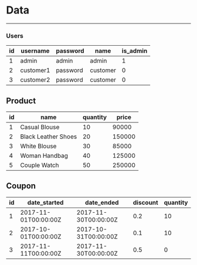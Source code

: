 # Data
----

### Users

| id | username | password | name | is_admin | 
| ------ | ------ | ------ | ------ | ------ |
1 | admin | admin |admin | 1 |
2 | customer1 | password | customer | 0 |
3 | customer2 | password | customer | 0 |

## Product

| id | name | quantity | price | 
| ------ | ------ | ------ | ------|
1 | Casual Blouse | 10 | 90000
2 | Black Leather Shoes | 20 | 150000 |
3 | White Blouse | 30 | 85000 |
4 | Woman Handbag | 40 | 125000 |
5 | Couple Watch | 50 | 250000 |

## Coupon

| id | date_started | date_ended | discount | quantity | 
| ------ | ------ | ------ | ------| ------|
1 | 2017-11-01T00:00:00Z | 2017-11-30T00:00:00Z | 0.2 | 10 |
2 | 2017-10-01T00:00:00Z | 2017-10-31T00:00:00Z | 0.1 | 10 |
3 | 2017-11-11T00:00:00Z | 2017-11-30T00:00:00Z | 0.5 | 0 |




